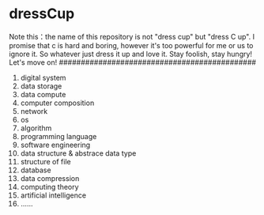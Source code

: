 # dressCup
Note this：the name of this repository is not "dress cup" but "dress C up".
I promise that c is hard and boring, however it's too powerful for me or us to ignore it.
So whatever just dress it up and love it.
Stay foolish, stay hungry! Let's move on!
#############################################
1. digital system
2. data storage
3. data compute
4. computer composition
5. network
6. os
7. algorithm
8. programming language
9. software engineering
10. data structure & abstrace data type
11. structure of file
12. database
13. data compression
14. computing theory
15. artificial intelligence
16. ……

